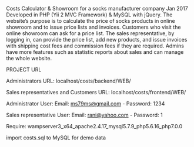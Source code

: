 Costs Calculator & Showroom for a socks manufacturer company Jan 2017  
Developed in PHP (Yii 2 MVC Framework) & MySQL with jQuery.
The website’s purpose is to calculate the price of socks products in online showroom and to issue price lists and invoices.
Customers who visit the online showroom can ask for a price list.
The sales representative, by logging in, can provide the price list, add new products, and issue invoices with shipping cost fees and commission fees if they are required.
Admins have more features such as statistic reports about sales and can manage the whole website.

PROJECT URL

Administrators URL:
localhost/costs/backend/WEB/

Sales representatives and Customers URL:
localhost/costs/frontend/WEB/

Administrator User:
Email: ms79ms@gmail.com - Password: 1234

Sales representative User:
Email: rani@yahoo.com - Password: 1

Require:
wampserver3_x64_apache2.4.17_mysql5.7.9_php5.6.16_php7.0.0

import costs.sql to MySQL for demo data
